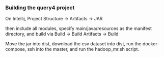 ### Building the query4 project

On Intellij, Project Structure -> Artifacts -> JAR

then include all modules, specify main/java/resources as the manifest directory, 
and build via Build -> Build Artifacts -> Build

Move the jar into dist, download the csv dataset into dist, run the docker-compose,
ssh into the master, and run the hadoop_mr.sh script.